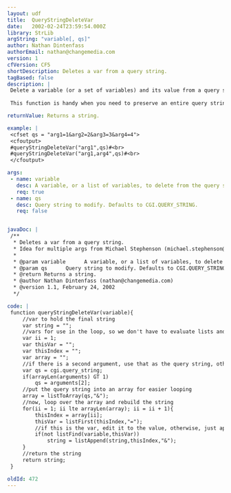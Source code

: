 ```yaml
---
layout: udf
title:  QueryStringDeleteVar
date:   2002-02-24T23:59:54.000Z
library: StrLib
argString: "variable[, qs]"
author: Nathan Dintenfass
authorEmail: nathan@changemedia.com
version: 1
cfVersion: CF5
shortDescription: Deletes a var from a query string.
tagBased: false
description: |
 Delete a variable (or a set of variables) and its value from a query string.  By default, it uses the cgi.query_string, but you can pass in an optional second argument to replace the query string.
 
 This function is handy when you need to preserve an entire query string, but you want to kill off one of the variables.  For example, if you have a button that appends &quot;logout=yes&quot; to the existing URL and you want to preserve that URL but no longer have the logout variable.

returnValue: Returns a string.

example: |
 <cfset qs = "arg1=1&arg2=2&arg3=3&arg4=4">
 <cfoutput>
 #queryStringDeleteVar("arg1",qs)#<br>
 #queryStringDeleteVar("arg1,arg4",qs)#<br>
 </cfoutput>

args:
 - name: variable
   desc: A variable, or a list of variables, to delete from the query string.
   req: true
 - name: qs
   desc: Query string to modify. Defaults to CGI.QUERY_STRING.
   req: false


javaDoc: |
 /**
  * Deletes a var from a query string.
  * Idea for multiple args from Michael Stephenson (michael.stephenson@adtran.com)
  * 
  * @param variable      A variable, or a list of variables, to delete from the query string. 
  * @param qs      Query string to modify. Defaults to CGI.QUERY_STRING. 
  * @return Returns a string. 
  * @author Nathan Dintenfass (nathan@changemedia.com) 
  * @version 1.1, February 24, 2002 
  */

code: |
 function queryStringDeleteVar(variable){
     //var to hold the final string
     var string = "";
     //vars for use in the loop, so we don't have to evaluate lists and arrays more than once
     var ii = 1;
     var thisVar = "";
     var thisIndex = "";
     var array = "";
     //if there is a second argument, use that as the query string, otherwise default to cgi.query_string
     var qs = cgi.query_string;
     if(arrayLen(arguments) GT 1)
         qs = arguments[2];
     //put the query string into an array for easier looping
     array = listToArray(qs,"&");        
     //now, loop over the array and rebuild the string
     for(ii = 1; ii lte arrayLen(array); ii = ii + 1){
         thisIndex = array[ii];
         thisVar = listFirst(thisIndex,"=");
         //if this is the var, edit it to the value, otherwise, just append
         if(not listFind(variable,thisVar))
             string = listAppend(string,thisIndex,"&");
     }
     //return the string
     return string;
 }

oldId: 472
---
```


